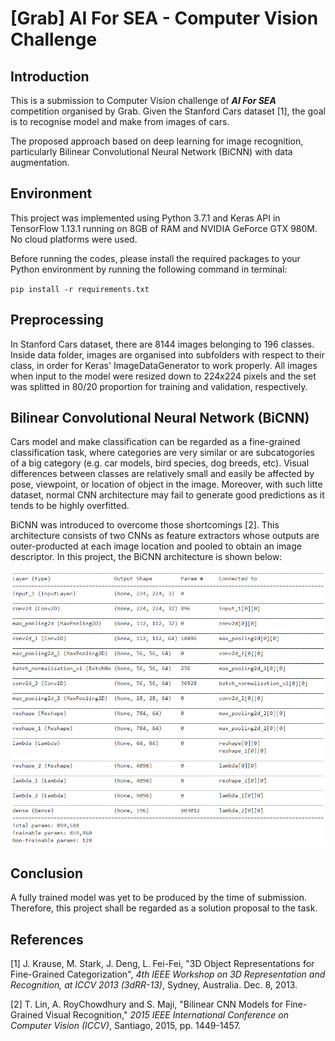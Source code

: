 # [Grab] AI For SEA - Computer Vision Challenge

## Introduction

This is a submission to Computer Vision challenge of ***AI For SEA*** competition organised by Grab.
Given the Stanford Cars dataset [1], the goal is to recognise model and make from images of cars.

The proposed approach based on deep learning for image recognition, particularly 
Bilinear Convolutional Neural Network (BiCNN) with data augmentation. 

## Environment

This project was implemented using Python 3.7.1 and Keras API in TensorFlow 1.13.1
running on 8GB of RAM and NVIDIA GeForce GTX 980M. No cloud platforms were used.

Before running the codes, please install the required packages to your Python environment
by running the following command in terminal:

`pip install -r requirements.txt`

## Preprocessing

In Stanford Cars dataset, there are 8144 images belonging to 196 classes. Inside data folder,
images are organised into subfolders with respect to their class, in order for Keras'
ImageDataGenerator to work properly. All images when input to the model were resized down to 224x224 pixels and 
the set was splitted in 80/20 proportion for training and validation, respectively.

## Bilinear Convolutional Neural Network (BiCNN)

Cars model and make classification can be regarded as a fine-grained classification task,
where categories are very similar or are subcatogories of a big category (e.g. car models,
bird species, dog breeds, etc). Visual differences between classes are relatively small and
easily be affected by pose, viewpoint, or location of object in the image. Moreover, with such
litte dataset, normal CNN architecture may fail to generate good predictions as it tends to
be highly overfitted.

BiCNN was introduced to overcome those shortcomings [2]. This architecture consists of
two CNNs as feature extractors whose outputs are outer-producted at each image location and
pooled to obtain an image descriptor. In this project, the BiCNN architecture is shown below:

![](imgs/summary.png)

## Conclusion

A fully trained model was yet to be produced by the time of submission. Therefore, this project
shall be regarded as a solution proposal to the task.

## References

[1] J. Krause, M. Stark, J. Deng, L. Fei-Fei, "3D Object Representations for Fine-Grained Categorization",
*4th IEEE Workshop on 3D Representation and Recognition, at ICCV 2013 (3dRR-13)*, Sydney, Australia. Dec. 8, 2013.

[2] T. Lin, A. RoyChowdhury and S. Maji, "Bilinear CNN Models for Fine-Grained Visual Recognition," 
*2015 IEEE International Conference on Computer Vision (ICCV)*, Santiago, 2015, pp. 1449-1457.